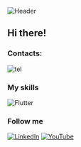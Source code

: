 ![Header](https://github.com/RoRomario360/RoRomario360/blob/main/assets/cover.jpg)

## Hi there!

### Contacts:

![tel](https://img.shields.io/badge/<mail>-<fotoromario@gmail.com>-<COLOR>)

### My skills

![Flutter](https://github.com/RoRomario360/RoRomario360/blob/main/assets/skills.jpg)

### Follow me

[![LinkedIn](https://img.shields.io/badge/-linkedIn-090909?style=for-the-badge&logo=linkedin&logoColor=007BB6)](https://www.linkedin.com/in/romanmerkulov/)
[![YouTube](https://img.shields.io/badge/-YouTube-090909?style=for-the-badge&logo=YouTube&logoColor=FF0000)](https://www.youtube.com/channel/UCnKj-vGklXnCgjGc3wVbfnA)
